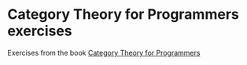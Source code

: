 # Category Theory for Programmers exercises
Exercises from the book [Category Theory for Programmers](https://github.com/hmemcpy/milewski-ctfp-pdf)
